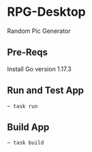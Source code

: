 # RPG-Desktop
Random Pic Generator

## Pre-Reqs
Install Go version 1.17.3

## Run and Test App
`~ task run`

## Build App
`~ task build`
